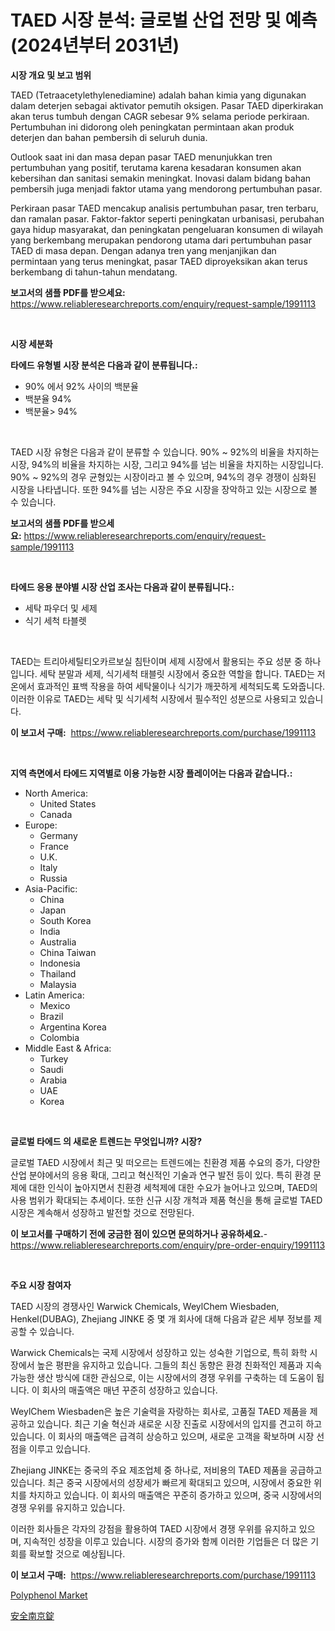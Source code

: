 <p><h1>TAED 시장 분석: 글로벌 산업 전망 및 예측 (2024년부터 2031년)</h1></p><p><strong>시장 개요 및 보고 범위</strong></p>
<p><p>TAED (Tetraacetylethylenediamine) adalah bahan kimia yang digunakan dalam deterjen sebagai aktivator pemutih oksigen. Pasar TAED diperkirakan akan terus tumbuh dengan CAGR sebesar 9% selama periode perkiraan. Pertumbuhan ini didorong oleh peningkatan permintaan akan produk deterjen dan bahan pembersih di seluruh dunia.</p><p>Outlook saat ini dan masa depan pasar TAED menunjukkan tren pertumbuhan yang positif, terutama karena kesadaran konsumen akan kebersihan dan sanitasi semakin meningkat. Inovasi dalam bidang bahan pembersih juga menjadi faktor utama yang mendorong pertumbuhan pasar.</p><p>Perkiraan pasar TAED mencakup analisis pertumbuhan pasar, tren terbaru, dan ramalan pasar. Faktor-faktor seperti peningkatan urbanisasi, perubahan gaya hidup masyarakat, dan peningkatan pengeluaran konsumen di wilayah yang berkembang merupakan pendorong utama dari pertumbuhan pasar TAED di masa depan. Dengan adanya tren yang menjanjikan dan permintaan yang terus meningkat, pasar TAED diproyeksikan akan terus berkembang di tahun-tahun mendatang.</p></p>
<p><strong>보고서의 샘플 PDF를 받으세요:</strong> <a href="https://www.reliableresearchreports.com/enquiry/request-sample/1991113">https://www.reliableresearchreports.com/enquiry/request-sample/1991113</a></p>
<p>&nbsp;</p>
<p><strong>시장 세분화</strong></p>
<p><strong>타에드 유형별 시장 분석은 다음과 같이 분류됩니다.:</strong></p>
<p><ul><li>90% 에서 92% 사이의 백분율</li><li>백분율 94%</li><li>백분율> 94%</li></ul></p>
<p>&nbsp;</p>
<p><p>TAED 시장 유형은 다음과 같이 분류할 수 있습니다. 90% ~ 92%의 비율을 차지하는 시장, 94%의 비율을 차지하는 시장, 그리고 94%를 넘는 비율을 차지하는 시장입니다. 90% ~ 92%의 경우 균형있는 시장이라고 볼 수 있으며, 94%의 경우 경쟁이 심화된 시장을 나타냅니다. 또한 94%를 넘는 시장은 주요 시장을 장악하고 있는 시장으로 볼 수 있습니다.</p></p>
<p><strong>보고서의 샘플 PDF를 받으세요:</strong>&nbsp;<a href="https://www.reliableresearchreports.com/enquiry/request-sample/1991113">https://www.reliableresearchreports.com/enquiry/request-sample/1991113</a></p>
<p>&nbsp;</p>
<p><strong> 타에드 응용 분야별 시장 산업 조사는 다음과 같이 분류됩니다.:</strong></p>
<p><ul><li>세탁 파우더 및 세제</li><li>식기 세척 타블렛</li></ul></p>
<p>&nbsp;</p>
<p><p>TAED는 트리아세틸티오카르보실 침탄이며 세제 시장에서 활용되는 주요 성분 중 하나입니다. 세탁 분말과 세제, 식기세척 태블릿 시장에서 중요한 역할을 합니다. TAED는 저온에서 효과적인 표백 작용을 하여 세탁물이나 식기가 깨끗하게 세척되도록 도와줍니다. 이러한 이유로 TAED는 세탁 및 식기세척 시장에서 필수적인 성분으로 사용되고 있습니다.</p></p>
<p><strong>이 보고서 구매:</strong>&nbsp; <a href="https://www.reliableresearchreports.com/purchase/1991113">https://www.reliableresearchreports.com/purchase/1991113</a></p>
<p>&nbsp;</p>
<p><strong>지역 측면에서 타에드 지역별로 이용 가능한 시장 플레이어는 다음과 같습니다.:</strong></p>
<p><ul>
    <li>
        North America:
        <ul>
            <li>United States</li>
            <li>Canada</li>
        </ul>
    </li>
    <li>
        Europe:
        <ul>
            <li>Germany</li>
            <li>France</li>
            <li>U.K.</li>
            <li>Italy</li>
            <li>Russia</li>
        </ul>
    </li>
    <li>
        Asia-Pacific:
        <ul>
            <li>China</li>
            <li>Japan</li>
            <li>South Korea</li>
            <li>India</li>
            <li>Australia</li>
            <li>China Taiwan</li>
            <li>Indonesia</li>
            <li>Thailand</li>
            <li>Malaysia</li>
        </ul>
    </li>
    <li>
        Latin America:
        <ul>
            <li>Mexico</li>
            <li>Brazil</li>
            <li>Argentina Korea</li>
            <li>Colombia</li>
        </ul>
    </li>
    <li>
        Middle East & Africa:
        <ul>
            <li>Turkey</li>
            <li>Saudi</li>
            <li>Arabia</li>
            <li>UAE</li>
            <li>Korea</li>
        </ul>
    </li>
    </ul></p>
<p>&nbsp;</p>
<p><strong>글로벌 타에드 의 새로운 트렌드는 무엇입니까? 시장?</strong></p>
<p><p>글로벌 TAED 시장에서 최근 및 떠오르는 트렌드에는 친환경 제품 수요의 증가, 다양한 산업 분야에서의 응용 확대, 그리고 혁신적인 기술과 연구 발전 등이 있다. 특히 환경 문제에 대한 인식이 높아지면서 친환경 세척제에 대한 수요가 늘어나고 있으며, TAED의 사용 범위가 확대되는 추세이다. 또한 신규 시장 개척과 제품 혁신을 통해 글로벌 TAED 시장은 계속해서 성장하고 발전할 것으로 전망된다.</p></p>
<p><strong>이 보고서를 구매하기 전에 궁금한 점이 있으면 문의하거나 공유하세요.</strong>- <a href="https://www.reliableresearchreports.com/enquiry/pre-order-enquiry/1991113">https://www.reliableresearchreports.com/enquiry/pre-order-enquiry/1991113</a></p>
<p>&nbsp;</p>
<p><strong>주요 시장 참여자</strong></p>
<p><p>TAED 시장의 경쟁사인 Warwick Chemicals, WeylChem Wiesbaden, Henkel(DUBAG), Zhejiang JINKE 중 몇 개 회사에 대해 다음과 같은 세부 정보를 제공할 수 있습니다.</p><p>Warwick Chemicals는 국제 시장에서 성장하고 있는 성숙한 기업으로, 특히 화학 시장에서 높은 평판을 유지하고 있습니다. 그들의 최신 동향은 환경 친화적인 제품과 지속 가능한 생산 방식에 대한 관심으로, 이는 시장에서의 경쟁 우위를 구축하는 데 도움이 됩니다. 이 회사의 매출액은 매년 꾸준히 성장하고 있습니다.</p><p>WeylChem Wiesbaden은 높은 기술력을 자랑하는 회사로, 고품질 TAED 제품을 제공하고 있습니다. 최근 기술 혁신과 새로운 시장 진출로 시장에서의 입지를 견고히 하고 있습니다. 이 회사의 매출액은 급격히 상승하고 있으며, 새로운 고객을 확보하며 시장 선점을 이루고 있습니다.</p><p>Zhejiang JINKE는 중국의 주요 제조업체 중 하나로, 저비용의 TAED 제품을 공급하고 있습니다. 최근 중국 시장에서의 성장세가 빠르게 확대되고 있으며, 시장에서 중요한 위치를 차지하고 있습니다. 이 회사의 매출액은 꾸준히 증가하고 있으며, 중국 시장에서의 경쟁 우위를 유지하고 있습니다.</p><p>이러한 회사들은 각자의 강점을 활용하여 TAED 시장에서 경쟁 우위를 유지하고 있으며, 지속적인 성장을 이루고 있습니다. 시장의 증가와 함께 이러한 기업들은 더 많은 기회를 확보할 것으로 예상됩니다.</p></p>
<p><strong>이 보고서 구매:</strong>&nbsp;&nbsp;<a href="https://www.reliableresearchreports.com/purchase/1991113">https://www.reliableresearchreports.com/purchase/1991113</a></p>
<p><p><a href="https://fearless-okapi-6c8.notion.site/Polyphenol-Market-Provides-a-Comprehensive-Analysis-Including-a-Macro-Overview-of-the-Market-as-well-b7df67fc3a1147c49d8f0a5df28f71c9">Polyphenol Market</a></p><p><a href="https://medium.com/@saigekulas/%E3%82%BB%E3%83%BC%E3%83%95%E3%83%86%E3%82%A3%E3%83%91%E3%83%83%E3%83%89%E3%83%AD%E3%83%83%E3%82%AF%E5%B8%82%E5%A0%B4%E3%81%AE%E3%82%B7%E3%82%A7%E3%82%A2%E9%80%B2%E5%8C%96%E3%81%A8%E5%B8%82%E5%A0%B4%E6%88%90%E9%95%B7%E3%83%88%E3%83%AC%E3%83%B3%E3%83%892024%E5%B9%B4%E3%81%8B%E3%82%892031%E5%B9%B4%E3%81%BE%E3%81%A7-b12b42e50d27">安全南京錠</a></p></p>
